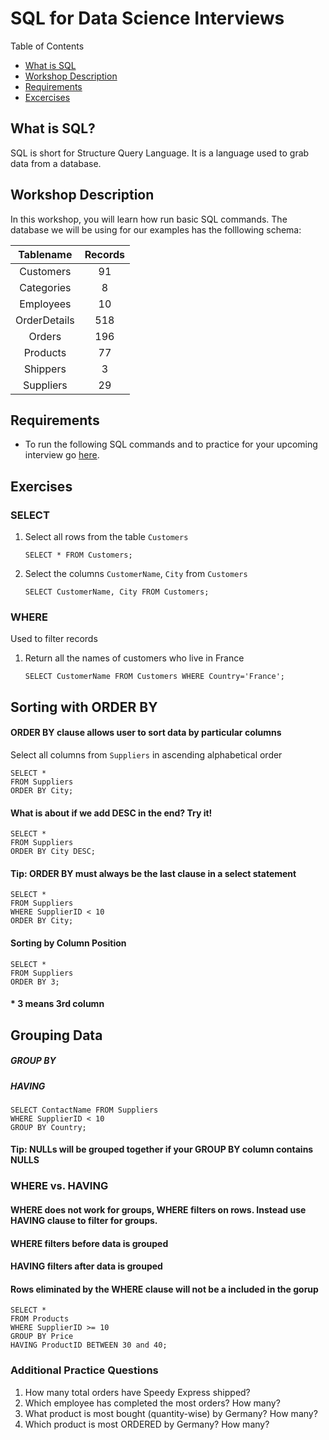 # SQL for Data Science Interviews 

Table of Contents
* [What is SQL](#what-is-sql)
* [Workshop Description](#workshop-description)
* [Requirements](#requirements)
* [Excercises](#exercises) 

## What is SQL?
SQL is short for Structure Query Language. It is a language used to grab data from a database. 

## Workshop Description
In this workshop, you will learn how run basic SQL commands. The database we will be using for our examples has the folllowing schema:

| Tablename | Records| 
| :-----: | :---: | 
| Customers| 91 | 
| Categories | 8 | 
| Employees | 10 |
| OrderDetails | 518 |  
| Orders | 196 |
| Products | 77 |
| Shippers | 3 |
| Suppliers | 29 |

## Requirements 
* To run the following SQL commands and to practice for your upcoming interview go [here](https://www.stratascratch.com/).

## Exercises 
### SELECT 
1. Select all rows from the table `Customers`

    ```
    SELECT * FROM Customers;
    ```

2. Select the columns `CustomerName`, `City` from  `Customers`

    ```
    SELECT CustomerName, City FROM Customers;
    ```


### WHERE 
Used to filter records

1. Return all the names of customers who live in France

    ```
    SELECT CustomerName FROM Customers WHERE Country='France';
    ```



## Sorting with ORDER BY

#### ORDER BY clause allows user to sort data by particular columns 

Select all columns from `Suppliers` in ascending alphabetical order
```
SELECT * 
FROM Suppliers 
ORDER BY City;
```

#### What is about if we add DESC in the end? Try it!
```
SELECT * 
FROM Suppliers 
ORDER BY City DESC;
```

#### Tip: ORDER BY must always be the last clause in a select statement
```
SELECT * 
FROM Suppliers 
WHERE SupplierID < 10
ORDER BY City;
```
#### Sorting by Column Position 
```
SELECT * 
FROM Suppliers 
ORDER BY 3;
```
#### * 3 means 3rd column

## Grouping Data

##### GROUP BY
##### HAVING
```
SELECT ContactName FROM Suppliers 
WHERE SupplierID < 10
GROUP BY Country;
```
#### Tip: NULLs will be grouped together if your GROUP BY column contains NULLS

### WHERE vs. HAVING 
#### WHERE does not work for groups, WHERE filters on rows. Instead use HAVING clause to filter for groups.
#### WHERE filters before data is grouped
#### HAVING filters after data is grouped 
#### Rows eliminated by the WHERE clause will not be a included in the gorup 
```
SELECT * 
FROM Products
WHERE SupplierID >= 10
GROUP BY Price
HAVING ProductID BETWEEN 30 and 40;
```


### Additional Practice Questions

1. How many total orders have Speedy Express shipped?
2. Which employee has completed the most orders? How many?
3. What product is most bought (quantity-wise) by Germany? How many?
4. Which product is most ORDERED by Germany? How many?







